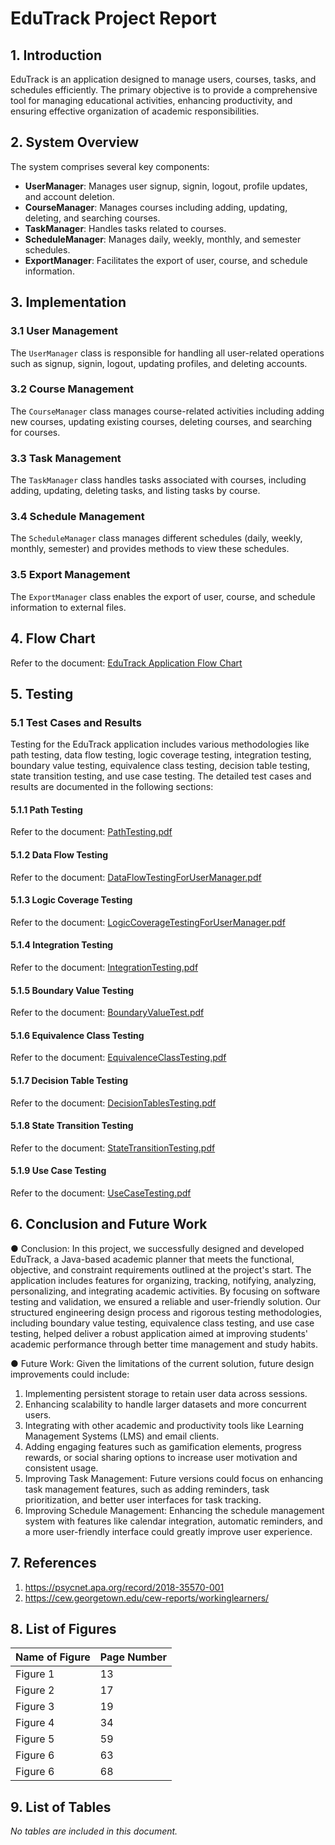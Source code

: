 # EduTrack Project Report

## 1. Introduction

EduTrack is an application designed to manage users, courses, tasks, and schedules efficiently. The primary objective is to provide a comprehensive tool for managing educational activities, enhancing productivity, and ensuring effective organization of academic responsibilities.

## 2. System Overview

The system comprises several key components:
- **UserManager**: Manages user signup, signin, logout, profile updates, and account deletion.
- **CourseManager**: Manages courses including adding, updating, deleting, and searching courses.
- **TaskManager**: Handles tasks related to courses.
- **ScheduleManager**: Manages daily, weekly, monthly, and semester schedules.
- **ExportManager**: Facilitates the export of user, course, and schedule information.

## 3. Implementation

### 3.1 User Management
The `UserManager` class is responsible for handling all user-related operations such as signup, signin, logout, updating profiles, and deleting accounts.

### 3.2 Course Management
The `CourseManager` class manages course-related activities including adding new courses, updating existing courses, deleting courses, and searching for courses.

### 3.3 Task Management
The `TaskManager` class handles tasks associated with courses, including adding, updating, deleting tasks, and listing tasks by course.

### 3.4 Schedule Management
The `ScheduleManager` class manages different schedules (daily, weekly, monthly, semester) and provides methods to view these schedules.

### 3.5 Export Management
The `ExportManager` class enables the export of user, course, and schedule information to external files.

## 4. Flow Chart

Refer to the document: [EduTrack Application Flow Chart](https://github.com/bilalalissa/ENSE375-SS24-Project/blob/main/04-Final%20Design%2C%20Implementation%20and%20Testing/EduTrackAppFlowChart.png)

## 5. Testing

### 5.1 Test Cases and Results

Testing for the EduTrack application includes various methodologies like path testing, data flow testing, logic coverage testing, integration testing, boundary value testing, equivalence class testing, decision table testing, state transition testing, and use case testing. The detailed test cases and results are documented in the following sections:

#### 5.1.1 Path Testing
Refer to the document: [PathTesting.pdf](https://github.com/bilalalissa/ENSE375-SS24-Project/blob/main/04-Final%20Design%2C%20Implementation%20and%20Testing/Testing/PathTesting.pdf)

#### 5.1.2 Data Flow Testing
Refer to the document: [DataFlowTestingForUserManager.pdf](https://github.com/bilalalissa/ENSE375-SS24-Project/blob/main/04-Final%20Design%2C%20Implementation%20and%20Testing/Testing/DataFlowTestingForUserManager.pdf)

#### 5.1.3 Logic Coverage Testing
Refer to the document: [LogicCoverageTestingForUserManager.pdf](https://github.com/bilalalissa/ENSE375-SS24-Project/blob/main/04-Final%20Design%2C%20Implementation%20and%20Testing/Testing/LogicCoverageTestingForUserManager.pdf)

#### 5.1.4 Integration Testing
Refer to the document: [IntegrationTesting.pdf](https://github.com/bilalalissa/ENSE375-SS24-Project/blob/main/04-Final%20Design%2C%20Implementation%20and%20Testing/Testing/IntegrationTesting.pdf)

#### 5.1.5 Boundary Value Testing
Refer to the document: [BoundaryValueTest.pdf](https://github.com/bilalalissa/ENSE375-SS24-Project/blob/main/04-Final%20Design%2C%20Implementation%20and%20Testing/Testing/BoundaryValueTest.pdf)

#### 5.1.6 Equivalence Class Testing
Refer to the document: [EquivalenceClassTesting.pdf](https://github.com/bilalalissa/ENSE375-SS24-Project/blob/main/04-Final%20Design%2C%20Implementation%20and%20Testing/Testing/EquivalenceClassTesting.pdf)

#### 5.1.7 Decision Table Testing
Refer to the document: [DecisionTablesTesting.pdf](https://github.com/bilalalissa/ENSE375-SS24-Project/blob/main/04-Final%20Design%2C%20Implementation%20and%20Testing/Testing/DecisionTablesTesting.pdf)

#### 5.1.8 State Transition Testing
Refer to the document: [StateTransitionTesting.pdf](https://github.com/bilalalissa/ENSE375-SS24-Project/blob/main/04-Final%20Design%2C%20Implementation%20and%20Testing/Testing/StateTransitionTesting.pdf)

#### 5.1.9 Use Case Testing
Refer to the document: [UseCaseTesting.pdf](https://github.com/bilalalissa/ENSE375-SS24-Project/blob/main/04-Final%20Design%2C%20Implementation%20and%20Testing/Testing/UseCaseTesting.pdf)

## 6. Conclusion and Future Work

●	Conclusion: In this project, we successfully designed and developed EduTrack, a Java-based academic planner that meets the functional, objective, and constraint requirements outlined at the project's start. The application includes features for organizing, tracking, notifying, analyzing, personalizing, and integrating academic activities. By focusing on software testing and validation, we ensured a reliable and user-friendly solution. Our structured engineering design process and rigorous testing methodologies, including boundary value testing, equivalence class testing, and use case testing, helped deliver a robust application aimed at improving students' academic performance through better time management and study habits.

●	Future Work: Given the limitations of the current solution, future design improvements could include:
  1.	Implementing persistent storage to retain user data across sessions.
  2.	Enhancing scalability to handle larger datasets and more concurrent users.
  3.	Integrating with other academic and productivity tools like Learning Management Systems (LMS) and email clients.
  4.	Adding engaging features such as gamification elements, progress rewards, or social sharing options to increase user 
      motivation and consistent usage.
  5.	Improving Task Management: Future versions could focus on enhancing task management features, such as adding 
      reminders, task prioritization, and better user interfaces for task tracking.
  6.	Improving Schedule Management: Enhancing the schedule management system with features like calendar integration, 
      automatic reminders, and a more user-friendly interface could greatly improve user experience.


## 7. References

  1. https://psycnet.apa.org/record/2018-35570-001
  2. https://cew.georgetown.edu/cew-reports/workinglearners/

## 8. List of Figures

| Name of Figure   | Page Number   |
|------------|------------|
| Figure 1 | 13 |
| Figure 2 | 17 |
| Figure 3 | 19 |
| Figure 4 | 34 |
| Figure 5 | 59 |
| Figure 6 | 63 |
| Figure 6 | 68 |


## 9. List of Tables

*No tables are included in this document.*
